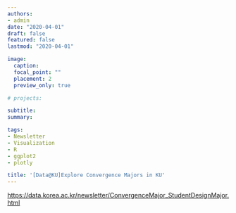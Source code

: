 ```yaml
---
authors:
- admin
date: "2020-04-01"
draft: false
featured: false
lastmod: "2020-04-01"

image:
  caption: 
  focal_point: ""
  placement: 2
  preview_only: true

# projects: 

subtitle: 
summary: 

tags:
- Newsletter
- Visualization
- R
- ggplot2
- plotly

title: '[Data@KU]Explore Convergence Majors in KU'
---
```



https://data.korea.ac.kr/newsletter/ConvergenceMajor_StudentDesignMajor.html
